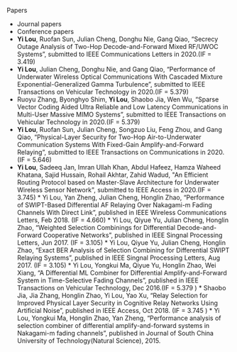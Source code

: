 Papers

- Journal papers
- Conference papers
- **Yi Lou**, Ruofan Sun, Julian Cheng, Donghu Nie, Gang Qiao, “Secrecy Outage Analysis of Two-Hop Decode-and-Forward Mixed RF/UWOC Systems”, submitted to IEEE Communications Letters in 2020.(IF = 3.419)
- **Yi Lou**, Julian Cheng, Donghu Nie, and Gang Qiao, “Performance of Underwater Wireless Optical Communications With Cascaded Mixture Exponential-Generalized Gamma Turbulence”, submitted to IEEE Transactions on Vehicular Technology in 2020.(IF = 5.379)
- Ruoyu Zhang, Byonghyo Shim, **Yi Lou**, Shaobo Jia, Wen Wu, “Sparse Vector Coding Aided Ultra Reliable and Low Latency Communications in Multi-User Massive MIMO Systems”, submitted to IEEE Transactions on Vehicular Technology in 2020.(IF = 5.379)
- **Yi Lou**, Ruofan Sun, Julian Cheng, Songzuo Liu, Feng Zhou, and Gang Qiao, “Physical-Layer Security for Two-Hop Air-to-Underwater Communication Systems With Fixed-Gain Amplify-and-Forward Relaying”, submitted to IEEE Transactions on Communications in 2020.(IF = 5.646)
- **Yi Lou**, Sadeeq Jan, Imran Ullah Khan, Abdul Hafeez, Hamza Waheed Khatana, Sajid Hussain, Rohail Akhtar, Zahid Wadud, "An Efficient Routing Protocol based on Master-Slave Architecture for Underwater Wireless Sensor Network", submitted to IEEE   Access in 2020.(IF = 3.745)
	* 
Yi Lou, Yan Zheng, Julian Cheng, Honglin Zhao, “Performance of SWIPT-Based Differential AF Relaying Over Nakagami-m Fading Channels With Direct Link”, published in IEEE Wireless Communications Letters, Feb 2018. (IF = 4.660)
	* 
Yi Lou, Qiyue Yu, Julian Cheng, Honglin Zhao, “Weighted Selection Combinings for Differential Decode-and-Forward Cooperative Networks”, published in IEEE Singnal Processing Letters, Jun 2017. (IF = 3.105)
	* 
Yi Lou, Qiyue Yu, Julian Cheng, Honglin Zhao, “Exact BER Analysis of Selection Combining for Differential SWIPT Relaying Systems”, published in IEEE Singnal Processing Letters, Aug 2017. (IF = 3.105)
	* 
Yi Lou, Yongkui Ma, Qiyue Yu, Honglin Zhao, Wei Xiang, “A Differential ML Combiner for Differential Amplify-and-Forward System in Time-Selective Fading Channels”, published in IEEE Transactions on Vehicular Technology, Dec 2016.(IF = 5.379 )
	* 
Shaobo Jia, Jia Zhang, Honglin Zhao, Yi Lou, Yao Xu, “Relay Selection for Improved Physical Layer Security in Cognitive Relay Networks Using Artificial Noise”, published in IEEE Access, Oct 2018. (IF = 3.745 )
	* 
Yi Lou, Yongkui Ma, Honglin Zhao, Yan Zheng, “Performance analysis of selection combiner of differential amplify-and-forward systems in Nakagami-m fading channels”, published in Journal of South China University of Technology(Natural Science), 2015. 

